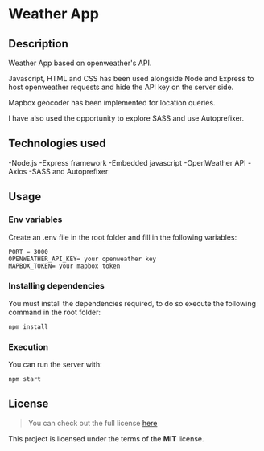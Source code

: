 # Weather App

## Description

Weather App based on openweather's API.

Javascript, HTML and CSS has been used alongside Node and Express to host openweather requests and hide the API key on the server side.

Mapbox geocoder has been implemented for location queries.

I have also used the opportunity to explore SASS and use Autoprefixer.


## Technologies used

-Node.js
-Express framework
-Embedded javascript
-OpenWeather API
-Axios
-SASS and Autoprefixer


## Usage

### Env variables

Create an .env file in the root folder and fill in the following variables:

```
PORT = 3000
OPENWEATHER_API_KEY= your openweather key
MAPBOX_TOKEN= your mapbox token
```


### Installing dependencies

You must install the dependencies required, to do so execute the following command in the root folder:

```
npm install
```


### Execution

You can run the server with:

```
npm start
```


## License
>You can check out the full license [here](https://github.com/ianto3/WeatherApp/blob/master/LICENSE)

This project is licensed under the terms of the **MIT** license.